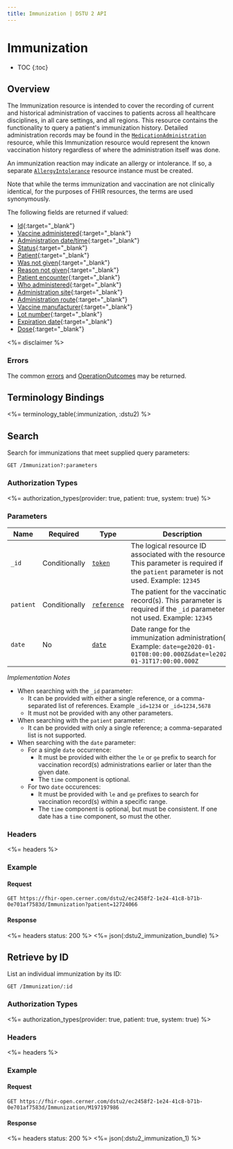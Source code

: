 ```yaml
---
title: Immunization | DSTU 2 API
---
```


# Immunization

* TOC
{:toc}

## Overview

The Immunization resource is intended to cover the recording of current and historical administration of vaccines to patients across all healthcare disciplines, in all care settings, and all regions.  This resource contains the functionality to query a patient's immunization history. Detailed administration records may be found in the [`MedicationAdministration`] resource, while this Immunization resource would represent the known vaccination history regardless of where the administration itself was done.

An immunization reaction may indicate an allergy or intolerance. If so, a separate [`AllergyIntolerance`] resource instance must be created.

Note that while the terms immunization and vaccination are not clinically identical, for the purposes of FHIR resources, the terms are used synonymously.

The following fields are returned if valued:

* [Id](http://hl7.org/fhir/dstu2/resource-definitions.html#Resource.id){:target="_blank"}
* [Vaccine administered](http://hl7.org/fhir/DSTU2/immunization-definitions.html#Immunization.vaccineCode){:target="_blank"}
* [Administration date/time](http://hl7.org/fhir/DSTU2/immunization-definitions.html#Immunization.date){:target="_blank"}
* [Status](http://hl7.org/fhir/DSTU2/immunization-definitions.html#Immunization.status){:target="_blank"}
* [Patient](http://hl7.org/fhir/DSTU2/immunization-definitions.html#Immunization.patient){:target="_blank"}
* [Was not given](http://hl7.org/fhir/DSTU2/immunization-definitions.html#Immunization.wasNotGiven){:target="_blank"}
* [Reason not given](http://hl7.org/fhir/DSTU2/immunization-definitions.html#Immunization.explanation.reasonNotGiven){:target="_blank"}
* [Patient encounter](http://hl7.org/fhir/DSTU2/immunization-definitions.html#Immunization.encounter){:target="_blank"}
* [Who administered](http://hl7.org/fhir/DSTU2/immunization-definitions.html#Immunization.performer){:target="_blank"}
* [Administration site](http://hl7.org/fhir/DSTU2/immunization-definitions.html#Immunization.location){:target="_blank"}
* [Administration route](http://hl7.org/fhir/DSTU2/immunization-definitions.html#Immunization.route){:target="_blank"}
* [Vaccine manufacturer](http://hl7.org/fhir/DSTU2/immunization-definitions.html#Immunization.manufacturer){:target="_blank"}
* [Lot number](http://hl7.org/fhir/DSTU2/immunization-definitions.html#Immunization.lotNumber){:target="_blank"}
* [Expiration date](http://hl7.org/fhir/DSTU2/immunization-definitions.html#Immunization.expirationDate){:target="_blank"}
* [Dose](http://hl7.org/fhir/DSTU2/immunization-definitions.html#Immunization.doseQuantity){:target="_blank"}

<%= disclaimer %>

### Errors

The common [errors] and [OperationOutcomes] may be returned.

## Terminology Bindings

<%= terminology_table(:immunization, :dstu2) %>

## Search

Search for immunizations that meet supplied query parameters:

    GET /Immunization?:parameters

### Authorization Types

<%= authorization_types(provider: true, patient: true, system: true) %>

### Parameters

 Name      | Required          | Type          | Description
-----------|--------------------|---------------|-----------------------------------------------------------------------------------------------------
 `_id`     | Conditionally | [`token`]     | The logical resource ID associated with the resource. This parameter is required if the `patient` parameter is not used. Example: `12345`
 `patient` | Conditionally     | [`reference`] | The patient for the vaccination record(s). This parameter is required if the `_id` parameter is not used. Example: `12345`
 `date`    | No                  | [`date`]      | Date range for the immunization administration(s). Example: `date=ge2020-01-01T08:00:00.000Z&date=le2020-01-31T17:00:00.000Z`

_Implementation Notes_

- When searching with the `_id` parameter:
  - It can be provided with either a single reference, or a comma-separated list of references. Example `_id=1234` or `_id=1234,5678`
  - It must not be provided with any other parameters.
- When searching with the `patient` parameter:
  - It can be provided with only a single reference; a comma-separated list is not supported.
- When searching with the `date` parameter:
  - For a single `date` occurrence:
    - It must be provided with either the `le` or `ge` prefix to search for vaccination record(s) administrations earlier or later than the given date.
    - The `time` component is optional.
  - For two `date` occurences: 
    - It must be provided with `le` and `ge` prefixes to search for vaccination record(s) within a specific range. 
    - The `time` component is optional, but must be consistent. If one date has a `time` component, so must the other.


### Headers

<%= headers %>

### Example

#### Request

    GET https://fhir-open.cerner.com/dstu2/ec2458f2-1e24-41c8-b71b-0e701af7583d/Immunization?patient=12724066

#### Response

<%= headers status: 200 %>
<%= json(:dstu2_immunization_bundle) %>


## Retrieve by ID

List an individual immunization by its ID:

    GET /Immunization/:id

### Authorization Types

<%= authorization_types(provider: true, patient: true, system: true) %>

### Headers

<%= headers %>

### Example

#### Request

    GET https://fhir-open.cerner.com/dstu2/ec2458f2-1e24-41c8-b71b-0e701af7583d/Immunization/M197197986

#### Response

<%= headers status: 200 %>
<%= json(:dstu2_immunization_1) %>


[`token`]: http://hl7.org/fhir/DSTU2/search.html#token
[`reference`]: http://hl7.org/fhir/dstu2/search.html#reference
[`date`]: http://hl7.org/fhir/DSTU2/search.html#date
[errors]: ../../#client-errors
[OperationOutcomes]: ../../#operation-outcomes
[`MedicationAdministration`]: ../medication-administration/#overview
[`AllergyIntolerance`]: ../../general-clinical/allergy-intolerance/#overview

